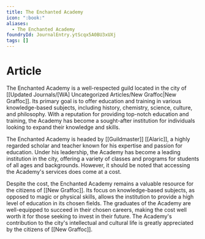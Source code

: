 ```yaml
---
title: The Enchanted Academy
icon: ":book:"
aliases:
  - The Enchanted Academy
foundryId: JournalEntry.ytScqx5A0BU3xUXj
tags: []
---
```


# Article
The Enchanted Academy is a well-respected guild located in the city of [[Updated Journals/[WA] Uncategorized Articles/New Graffoc|New Graffoc]]. Its primary goal is to offer education and training in various knowledge-based subjects, including history, chemistry, science, culture, and philosophy. With a reputation for providing top-notch education and training, the Academy has become a sought-after institution for individuals looking to expand their knowledge and skills.

The Enchanted Academy is headed by [[Guildmaster]] [[Alaric]], a highly regarded scholar and teacher known for his expertise and passion for education. Under his leadership, the Academy has become a leading institution in the city, offering a variety of classes and programs for students of all ages and backgrounds. However, it should be noted that accessing the Academy's services does come at a cost.

Despite the cost, the Enchanted Academy remains a valuable resource for the citizens of [[New Graffoc]]. Its focus on knowledge-based subjects, as opposed to magic or physical skills, allows the institution to provide a high level of education in its chosen fields. The graduates of the Academy are well-equipped to succeed in their chosen careers, making the cost well worth it for those seeking to invest in their future. The Academy's contribution to the city's intellectual and cultural life is greatly appreciated by the citizens of [[New Graffoc]].